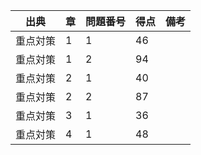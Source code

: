 

| 出典 | 章 | 問題番号 | 得点 | 備考 |
| ----------- | ------ | ------ | ------- | ---------------------------------- |
| 重点対策 | 1 | 1 | 46 | |
| 重点対策 | 1 | 2 | 94 | |
| 重点対策 | 2 | 1 | 40 | |
| 重点対策 | 2 | 2 | 87 | |
| 重点対策 | 3 | 1 | 36 | |
| 重点対策 | 4 | 1 | 48 | |
